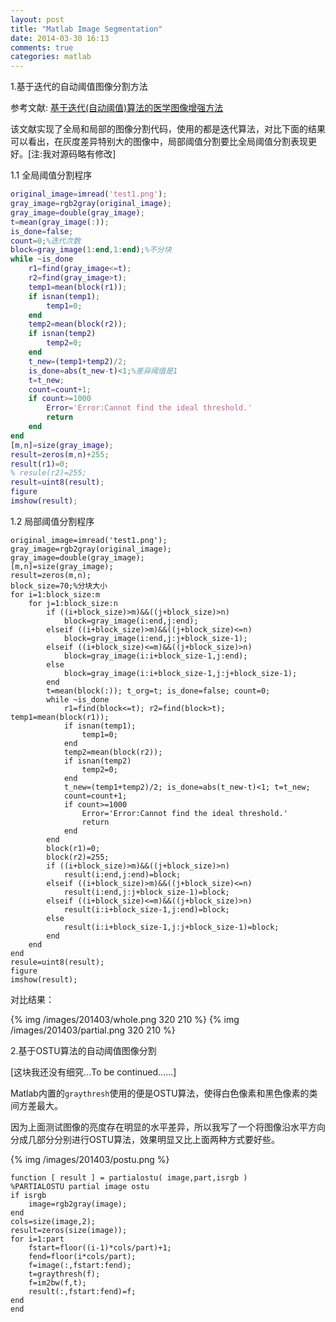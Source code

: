 ```yaml
---
layout: post
title: "Matlab Image Segmentation"
date: 2014-03-30 16:13
comments: true
categories: matlab
---
```


1.基于迭代的自动阈值图像分割方法

参考文献: [基于迭代(自动阈值)算法的医学图像增强方法](/files/image_segmentation.pdf)

该文献实现了全局和局部的图像分割代码，使用的都是迭代算法，对比下面的结果可以看出，在灰度差异特别大的图像中，局部阈值分割要比全局阈值分割表现更好。[注:我对源码略有修改]

1.1 全局阈值分割程序

```matlab
original_image=imread('test1.png');
gray_image=rgb2gray(original_image);
gray_image=double(gray_image);
t=mean(gray_image(:));
is_done=false;
count=0;%迭代次数
block=gray_image(1:end,1:end);%不分块
while ~is_done
    r1=find(gray_image<=t);
    r2=find(gray_image>t);
    temp1=mean(block(r1));
    if isnan(temp1);
        temp1=0;
    end
    temp2=mean(block(r2));
    if isnan(temp2)
        temp2=0;
    end
    t_new=(temp1+temp2)/2;
    is_done=abs(t_new-t)<1;%差异阈值是1
    t=t_new;
    count=count+1;
    if count>=1000
        Error='Error:Cannot find the ideal threshold.'
        return
    end
end
[m,n]=size(gray_image);
result=zeros(m,n)+255;
result(r1)=0;
% resule(r2)=255;
result=uint8(result);
figure
imshow(result);
```

1.2 局部阈值分割程序

```
original_image=imread('test1.png');
gray_image=rgb2gray(original_image);
gray_image=double(gray_image);
[m,n]=size(gray_image);
result=zeros(m,n);
block_size=70;%分块大小
for i=1:block_size:m
    for j=1:block_size:n
        if ((i+block_size)>m)&&((j+block_size)>n)
            block=gray_image(i:end,j:end);
        elseif ((i+block_size)>m)&&((j+block_size)<=n)
            block=gray_image(i:end,j:j+block_size-1);
        elseif ((i+block_size)<=m)&&((j+block_size)>n)
            block=gray_image(i:i+block_size-1,j:end);
        else
            block=gray_image(i:i+block_size-1,j:j+block_size-1);
        end
        t=mean(block(:)); t_org=t; is_done=false; count=0;
        while ~is_done
            r1=find(block<=t); r2=find(block>t); temp1=mean(block(r1));
            if isnan(temp1);
                temp1=0;
            end
            temp2=mean(block(r2));
            if isnan(temp2)
                temp2=0;
            end
            t_new=(temp1+temp2)/2; is_done=abs(t_new-t)<1; t=t_new;
            count=count+1;
            if count>=1000
                Error='Error:Cannot find the ideal threshold.'
                return
            end
        end
        block(r1)=0;
        block(r2)=255;
        if ((i+block_size)>m)&&((j+block_size)>n)
            result(i:end,j:end)=block;
        elseif ((i+block_size)>m)&&((j+block_size)<=n)
            result(i:end,j:j+block_size-1)=block;
        elseif ((i+block_size)<=m)&&((j+block_size)>n)
            result(i:i+block_size-1,j:end)=block;
        else
            result(i:i+block_size-1,j:j+block_size-1)=block;
        end
    end
end
resule=uint8(result);
figure
imshow(result);
```

对比结果：

{% img /images/201403/whole.png 320 210 %} {% img /images/201403/partial.png 320 210 %}

2.基于OSTU算法的自动阈值图像分割

[这块我还没有细究...To be continued......] 

Matlab内置的`graythresh`使用的便是OSTU算法，使得白色像素和黑色像素的类间方差最大。

因为上面测试图像的亮度存在明显的水平差异，所以我写了一个将图像沿水平方向分成几部分分别进行OSTU算法，效果明显又比上面两种方式要好些。

{% img /images/201403/postu.png %} 

```
function [ result ] = partialostu( image,part,isrgb )
%PARTIALOSTU partial image ostu
if isrgb
    image=rgb2gray(image);
end
cols=size(image,2);
result=zeros(size(image));
for i=1:part
    fstart=floor((i-1)*cols/part)+1;
    fend=floor(i*cols/part);
    f=image(:,fstart:fend);
    t=graythresh(f);
    f=im2bw(f,t);
    result(:,fstart:fend)=f;
end
end
```

